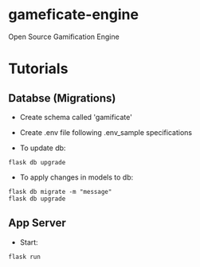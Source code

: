 # gameficate-engine
Open Source Gamification Engine


# Tutorials

## Databse (Migrations)

- Create schema called 'gamificate'

- Create .env file following .env_sample specifications

- To update db: 
```shell
flask db upgrade
```

- To apply changes in models to db: 
```shell
flask db migrate -m "message"
flask db upgrade
```

## App Server

- Start:
```shell
flask run
```
